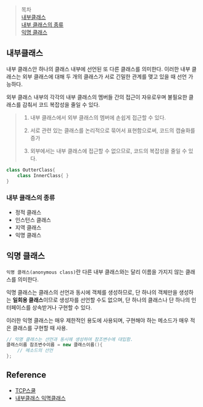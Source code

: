

> 목차 <br>
> [내부클래스](#내부클래스)<br>
> [내부 클래스의 종류](#내부-클래스의-종류)<br>
> [익명 클래스](#익명-클래스)<br>

 
## 내부클래스

내부 클래스안 하나의 클래스 내부에 선언된 또 다른 클래스를 의미한다.
이러한 내부 클래스는 외부 클래스에 대해 두 개의 클래스가 서로 긴밀한 관계를 맺고 있을 때 선언 가능하다.

외부 클래스 내부의 각각의 내부 클래스의 멤버들 간의 접근이 자유로우며 불필요한 클래스를 감춰서 코드 복잡성을 줄일 수 있다.

>1. 내부 클래스에서 외부 클래스의 멤버에 손쉽게 접근할 수 있다.
>
>2. 서로 관련 있는 클래스를 논리적으로 묶어서 표현함으로써, 코드의 캡슐화를 증가
>
>3. 외부에서는 내부 클래스에 접근할 수 없으므로, 코드의 복잡성을 줄일 수 있다.
 

```java
class OutterClass{
    class InnerClass{ }
}
```

### 내부 클래스의 종류

- 정적 클래스
- 인스턴스 클래스
- 지역 클래스
- 익명 클래스

## 익명 클래스

`익명 클래스(anonymous class)`란 다른 내부 클래스와는 달리 이름을 가지지 않는 클래스를 의미한다.

익명 클래스는 클래스의 선언과 동시에 객체를 생성하므로, 단 하나의 객체만을 생성하는 **일회용 클래스**이므로
생성자를 선언할 수도 없으며, 단 하나의 클래스나 단 하나의 인터페이스를 상속받거나 구현할 수 있다.

이러한 익명 클래스는 매우 제한적인 용도에 사용되며, 구현해야 하는 메소드가 매우 적은 클래스를 구현할 때 사용.

```java
// 익명 클래스는 선언과 동시에 생성하여 참조변수에 대입함.
클래스이름 참조변수이름 = new 클래스이름(){
    // 메소드의 선언
};
```

##  Reference
- [TCP스쿨](http://www.tcpschool.com/java/java_usingClass_innerClass)
- [내부클래스 익멱클래스](https://pridiot.tistory.com/52)

